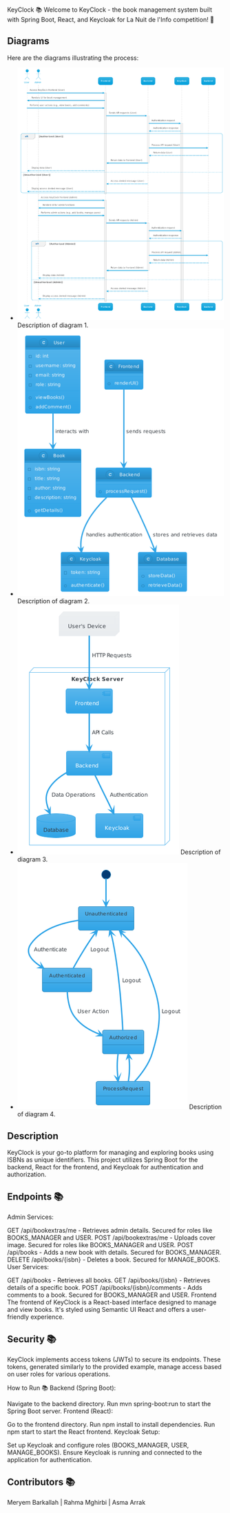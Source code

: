 KeyClock 📚
Welcome to KeyClock - the book management system built with Spring Boot, React, and Keycloak for La Nuit de l'Info competition! 🌟

## Diagrams

Here are the diagrams illustrating the process:

- ![Diagram 1](pic/ss1.png) Description of diagram 1.
- ![Diagram 2](pic/ss2.png) Description of diagram 2.
- ![Diagram 3](pic/ss3.png) Description of diagram 3.
- ![Diagram 4](pic/ss4.png) Description of diagram 4.


## Description
KeyClock is your go-to platform for managing and exploring books using ISBNs as unique identifiers. This project utilizes Spring Boot for the backend, React for the frontend, and Keycloak for authentication and authorization.

## Endpoints 📚
Admin Services:

GET /api/bookextras/me - Retrieves admin details. Secured for roles like BOOKS_MANAGER and USER.
POST /api/bookextras/me - Uploads cover image. Secured for roles like BOOKS_MANAGER and USER.
POST /api/books - Adds a new book with details. Secured for BOOKS_MANAGER.
DELETE /api/books/{isbn} - Deletes a book. Secured for MANAGE_BOOKS.
User Services:

GET /api/books - Retrieves all books.
GET /api/books/{isbn} - Retrieves details of a specific book.
POST /api/books/{isbn}/comments - Adds comments to a book. Secured for BOOKS_MANAGER and USER.
Frontend
The frontend of KeyClock is a React-based interface designed to manage and view books. It's styled using Semantic UI React and offers a user-friendly experience.

 ## Security 📚
KeyClock implements access tokens (JWTs) to secure its endpoints. These tokens, generated similarly to the provided example, manage access based on user roles for various operations.

How to Run 📚
Backend (Spring Boot):

Navigate to the backend directory.
Run mvn spring-boot:run to start the Spring Boot server.
Frontend (React):

Go to the frontend directory.
Run npm install to install dependencies.
Run npm start to start the React frontend.
Keycloak Setup:

Set up Keycloak and configure roles (BOOKS_MANAGER, USER, MANAGE_BOOKS).
Ensure Keycloak is running and connected to the application for authentication.

## Contributors 📚
Meryem Barkallah |
Rahma Mghirbi  |
Asma Arrak

